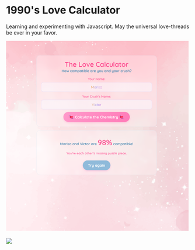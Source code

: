 <h1>1990's Love Calculator</h1>
<p>Learning and experimenting with Javascript. May the universal love-threads be ever in your favor. </p>
<a href="https://marisavertz.github.io/1990s_Love_Calculator/">
  <img src="https://raw.githubusercontent.com/MarisaVertz/1990s_Love_Calculator/refs/heads/main/LC_Screenshot.png" width="500">
</a>
<br><br>
<a href="https://marisavertz.github.io/1990s_Love_Calculator/">
  <img src="https://dabuttonfactory.com/button.png?t=View+Project&f=Calibri-Bold&ts=18&tc=fff&hp=45&vp=20&w=134&h=38&c=11&bgt=unicolored&bgc=245c68&be=1">
</a>
